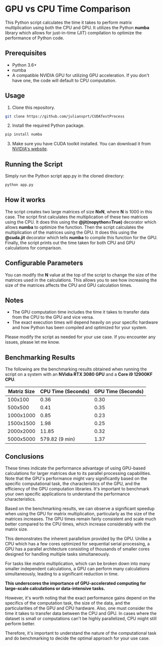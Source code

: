 # GPU vs CPU Time Comparison

This Python script calculates the time it takes to perform matrix multiplication using both the CPU and GPU. It utilizes the Python **numba** library which allows for just-in-time (JIT) compilation to optimize the performance of Python code.

## Prerequisites

- Python 3.6+
- numba
- A compatible NVIDIA GPU for utilizing GPU acceleration. If you don't have one, the code will default to CPU computation.

## Usage

1. Clone this repository.
```bash
git clone https://github.com/juliansprt/CUDATestProcess
```
2. Install the required Python package.
```bash
pip install numba
```
3. Make sure you have CUDA toolkit installed. You can download it from [NVIDIA's website](https://developer.nvidia.com/cuda-downloads).

## Running the Script
Simply run the Python script app.py in the cloned directory:
```bash
python app.py
```

## How it works
The script creates two large matrices of size **NxN**, where **N** is 1000 in this case.
The script first calculates the multiplication of these two matrices using the CPU. It does this using the **@jit(nopython=True)** decorator which allows **numba** to optimize the function.
Then the script calculates the multiplication of the matrices using the GPU. It does this using the **@cuda.jit** decorator which tells **numba** to compile this function for the GPU.
Finally, the script prints out the time taken for both CPU and GPU calculations for comparison.

## Configurable Parameters
You can modify the **N** value at the top of the script to change the size of the matrices used in the calculations. This allows you to see how increasing the size of the matrices affects the CPU and GPU calculation times.

## Notes
- The GPU computation time includes the time it takes to transfer data from the CPU to the GPU and vice versa.
- The exact execution times will depend heavily on your specific hardware and how Python has been compiled and optimized for your system.

Please modify the script as needed for your use case. If you encounter any issues, please let me know.

## Benchmarking Results
The following are the benchmarking results obtained when running the script on a system with an **NVidia RTX 3080 GPU** and a **Core i9 12900KF CPU**.

| Matriz Size | CPU Time (Seconds) | GPU Time (Seconds) |
| --- | --- | --- |
|100x100|0.36|0.30|
|500x500|0.41|0.35|
|1000x1000|0.85|0.23|
|1500x1500|1.98|0.25|
|2000x2000|11.85|0.32|
|5000x5000|579.82 (9 min)|1.37|

## Conclusions
These times indicate the performance advantage of using GPU-based calculations for larger matrices due to its parallel processing capabilities. Note that the GPU's performance might vary significantly based on the specific computational task, the characteristics of the GPU, and the efficiency of the GPU computation libraries. It's important to benchmark your own specific applications to understand the performance characteristics.

Based on the benchmarking results, we can observe a significant speedup when using the GPU for matrix multiplication, particularly as the size of the matrices increases. The GPU times remain fairly consistent and scale much better compared to the CPU times, which increase considerably with the matrix size.

This demonstrates the inherent parallelism provided by the GPU. Unlike a CPU which has a few cores optimized for sequential serial processing, a GPU has a parallel architecture consisting of thousands of smaller cores designed for handling multiple tasks simultaneously.

For tasks like matrix multiplication, which can be broken down into many smaller independent calculations, a GPU can perform many calculations simultaneously, leading to a significant reduction in time.

**This underscores the importance of GPU-accelerated computing for large-scale calculations or data-intensive tasks.**

However, it's worth noting that the exact performance gains depend on the specifics of the computation task, the size of the data, and the particularities of the GPU and CPU hardware. Also, one must consider the time it takes to transfer data between the CPU and GPU. In cases where the dataset is small or computations can't be highly parallelized, CPU might still perform better.

Therefore, it's important to understand the nature of the computational task and do benchmarking to decide the optimal approach for your use case.